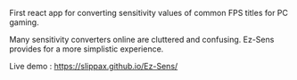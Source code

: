 First react app for converting sensitivity values of common FPS titles for PC gaming.

Many sensitivity converters online are cluttered and confusing. Ez-Sens provides for a more simplistic experience.

Live demo : https://slippax.github.io/Ez-Sens/
